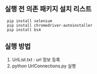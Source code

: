 ## 실행 전 의존 패키지 설치 리스트
```
 pip install selenium
 pip install chromedriver-autoinstaller 
 pip install bs4
```


## 실행 방법
1. UrlList.txt : url 정보 등록
2. python UrlConnections.py 실행
